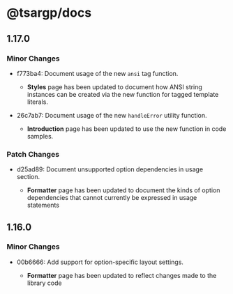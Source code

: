 # @tsargp/docs

## 1.17.0

### Minor Changes

- f773ba4: Document usage of the new `ansi` tag function.

  - **Styles** page has been updated to document how ANSI string instances can be created via the new function for tagged template literals.

- 26c7ab7: Document usage of the new `handleError` utility function.

  - **Introduction** page has been updated to use the new function in code samples.

### Patch Changes

- d25ad89: Document unsupported option dependencies in usage section.

  - **Formatter** page has been updated to document the kinds of option dependencies that cannot currently be expressed in usage statements

## 1.16.0

### Minor Changes

- 00b6666: Add support for option-specific layout settings.

  - **Formatter** page has been updated to reflect changes made to the library code
